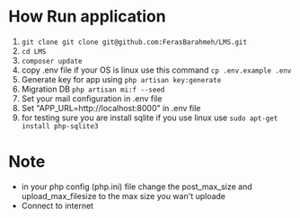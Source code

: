 # How Run application
1) `git clone git clone git@github.com:FerasBarahmeh/LMS.git`
2) `cd LMS`
3) `composer update`
4) copy .env file if your OS is linux use this command `cp .env.example .env`
5) Generate key for app using `php artisan key:generate`
6) Migration DB `php artisan mi:f --seed`
7) Set your mail configuration in .env file
8) Set "APP_URL=http://localhost:8000" in .env file 
9) for testing sure you are install sqlite if you use linux use `sudo apt-get install php-sqlite3` 
# Note
 - in your php config (php.ini) file change the post_max_size and upload_max_filesize	to the max size you wan't uploade
 - Connect to internet
